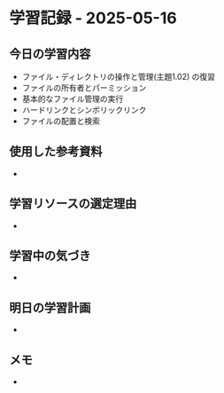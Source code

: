 # 学習記録 - 2025-05-16

## 今日の学習内容
- ファイル・ディレクトリの操作と管理(主題1.02)
の復習
- ファイルの所有者とパーミッション
- 基本的なファイル管理の実行
- ハードリンクとシンボリックリンク
- ファイルの配置と検索
## 使用した参考資料
- 

## 学習リソースの選定理由
- 

## 学習中の気づき
- 

## 明日の学習計画
- 

## メモ
- 